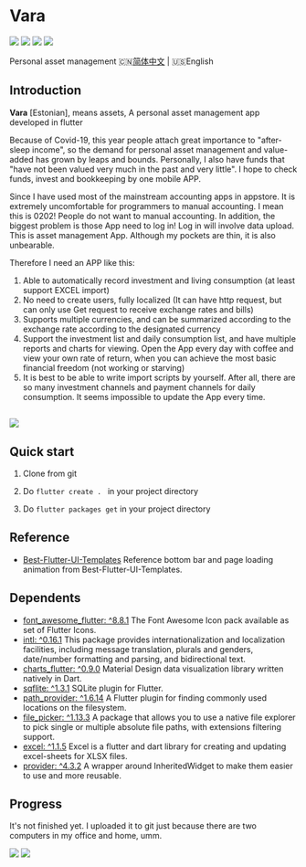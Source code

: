 # Vara
![](https://img.shields.io/badge/Toolkit-Flutter-blue.svg)  ![](https://img.shields.io/badge/Language-Dart-orange.svg)  ![](https://img.shields.io/apm/l/vim-mode)  ![](https://img.shields.io/badge/Process-Developing-blueviolet.svg)

Personal asset management
🇨🇳[简体中文](README-zh-cn.md) | 🇺🇸English

## Introduction

**Vara** [Estonian], means assets, A personal asset management app developed in flutter

Because of Covid-19, this year people attach great importance to "after-sleep income", so the demand for personal asset management and value-added has grown by leaps and bounds. Personally, I also have funds that "have not been valued very much in the past and very little". I hope to check funds, invest and bookkeeping by one mobile APP.

Since I have used most of the mainstream accounting apps in appstore. It is extremely uncomfortable for programmers to manual accounting. I mean this is 0202! People do not want to manual accounting. In addition, the biggest problem is those App need to log in! Log in will involve data upload. This is asset management App. Although my pockets are thin, it is also unbearable.

Therefore I need an APP like this:
1. Able to automatically record investment and living consumption (at least support EXCEL import)
2. No need to create users, fully localized (It can have http request, but can only use Get request to receive exchange rates and bills)
3. Supports multiple currencies, and can be summarized according to the exchange rate according to the designated currency
4. Support the investment list and daily consumption list, and have multiple reports and charts for viewing. Open the App every day with coffee and view your own rate of return, when you can achieve the most basic financial freedom (not working or starving)
5. It is best to be able to write import scripts by yourself. After all, there are so many investment channels and payment channels for daily consumption. It seems impossible to update the App every time.

![](https://gitee.com/wellmoonloft/images/raw/master/20200811223018.png)
------------------------------

## Quick start

1. Clone from git

2. Do `flutter create . ` in your project directory

3. Do `flutter packages get` in your project directory

## Reference
- [Best-Flutter-UI-Templates](https://github.com/mitesh77/Best-Flutter-UI-Templates) Reference bottom bar and page loading animation from Best-Flutter-UI-Templates.

## Dependents

- [font_awesome_flutter: ^8.8.1](https://pub.dev/packages/font_awesome_flutter) The Font Awesome Icon pack available as set of Flutter Icons.
- [intl: ^0.16.1](https://pub.dev/packages/intl) This package provides internationalization and localization facilities, including message translation, plurals and genders, date/number formatting and parsing, and bidirectional text.
- [charts_flutter: ^0.9.0](https://pub.dev/packages/charts_flutter) Material Design data visualization library written natively in Dart.
- [sqflite: ^1.3.1](https://pub.dev/packages/sqflite) SQLite plugin for Flutter.
- [path_provider: ^1.6.14](https://pub.dev/packages/path_provider) A Flutter plugin for finding commonly used locations on the filesystem. 
- [file_picker: ^1.13.3](https://pub.dev/packages/file_picker) A package that allows you to use a native file explorer to pick single or multiple absolute file paths, with extensions filtering support.
- [excel: ^1.1.5](https://pub.dev/packages/excel) Excel is a flutter and dart library for creating and updating excel-sheets for XLSX files.
- [provider: ^4.3.2](https://pub.dev/packages/provider) A wrapper around InheritedWidget to make them easier to use and more reusable.
   
## Progress

It's not finished yet. I uploaded it to git just because there are two computers in my office and home, umm.

![](https://gitee.com/wellmoonloft/images/raw/master/20200902234054.jpg)
![](https://gitee.com/wellmoonloft/images/raw/master/20200818220058.jpg)